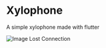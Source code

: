 # Xylophone
A simple xylophone made with flutter

![Image Lost Connection](https://i.ibb.co/gv5Y95s/Screenshot-1587981494.png)

